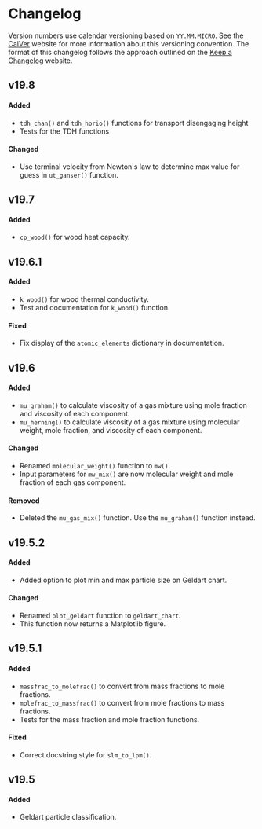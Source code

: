 # Changelog

Version numbers use calendar versioning based on `YY.MM.MICRO`. See the [CalVer](https://calver.org) website for more information about this versioning convention. The format of this changelog follows the approach outlined on the [Keep a Changelog](https://keepachangelog.com) website.

## v19.8

#### Added

- `tdh_chan()` and `tdh_horio()` functions for transport disengaging height
- Tests for the TDH functions

#### Changed

- Use terminal velocity from Newton's law to determine max value for guess in `ut_ganser()` function.

## v19.7

#### Added

- `cp_wood()` for wood heat capacity.

## v19.6.1

#### Added

- `k_wood()` for wood thermal conductivity.
- Test and documentation for `k_wood()` function.

#### Fixed

- Fix display of the `atomic_elements` dictionary in documentation.

## v19.6

#### Added
- `mu_graham()` to calculate viscosity of a gas mixture using mole fraction and viscosity of each component.
- `mu_herning()` to calculate viscosity of a gas mixture using molecular weight, mole fraction, and viscosity of each component.

#### Changed
- Renamed `molecular_weight()` function to `mw()`.
- Input parameters for `mw_mix()` are now molecular weight and mole fraction of each gas component.

#### Removed
- Deleted the `mu_gas_mix()` function. Use the `mu_graham()` function instead.

## v19.5.2

#### Added
- Added option to plot min and max particle size on Geldart chart.

#### Changed
- Renamed `plot_geldart` function to `geldart_chart`.
- This function now returns a Matplotlib figure.

## v19.5.1

#### Added
- `massfrac_to_molefrac()` to convert from mass fractions to mole fractions.
- `molefrac_to_massfrac()` to convert from mole fractions to mass fractions.
- Tests for the mass fraction and mole fraction functions.

#### Fixed
- Correct docstring style for `slm_to_lpm()`.

## v19.5

#### Added
- Geldart particle classification.
